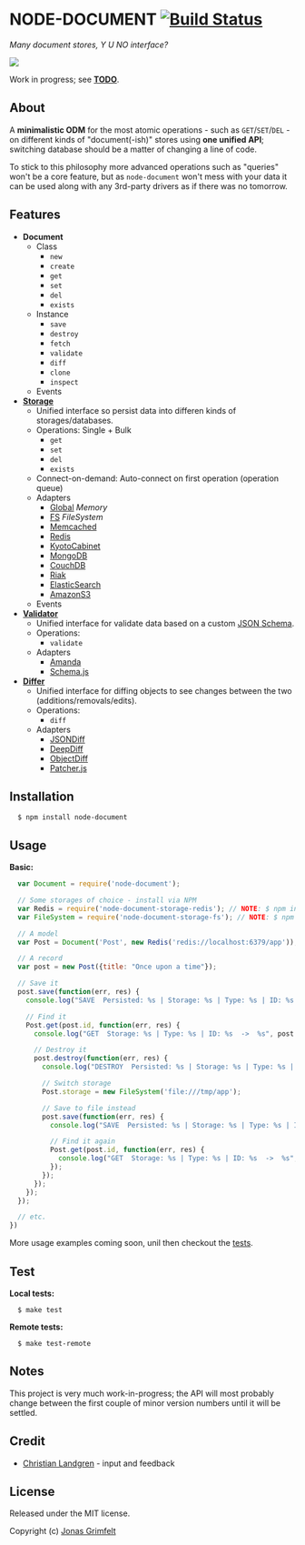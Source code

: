 # NODE-DOCUMENT [![Build Status](https://secure.travis-ci.org/grimen/node-document.png)](http://travis-ci.org/grimen/node-document)

*Many document stores, Y U NO interface?*

![](http://cl.ly/image/3e0s0X000K1m/node-document-logotype.png)

Work in progress; see **[TODO](https://github.com/grimen/node-document/blob/master/TODO)**.


## About

A **minimalistic ODM** for the most atomic operations - such as `GET`/`SET`/`DEL` - on different kinds of "document(-ish)" stores using **one unified API**; switching database should be a matter of changing a line of code.

To stick to this philosophy more advanced operations such as "queries" won't be a core feature, but as `node-document` won't mess with your data it can be used along with any 3rd-party drivers as if there was no tomorrow.


## Features

* **Document**
	* Class
		* `new`
		* `create`
		* `get`
		* `set`
   		* `del`
		* `exists`
	* Instance
		* `save`
		* `destroy`
		* `fetch`
		* `validate`
		* `diff`
		* `clone`
		* `inspect`
	* Events
* [**Storage**](https://github.com/grimen/node-document-storage)
	* Unified interface so persist data into differen kinds of storages/databases.
	* Operations: Single + Bulk
    	* `get`
    	* `set`
      	* `del`
      	* `exists`
    * Connect-on-demand: Auto-connect on first operation (operation queue)
	* Adapters
		* [Global](https://github.com/grimen/node-document-storage-global) *Memory*
		* [FS](https://github.com/grimen/node-document-storage-fs) *FileSystem*
		* [Memcached](https://github.com/grimen/node-document-storage-memcached)
		* [Redis](https://github.com/grimen/node-document-storage-redis)
		* [KyotoCabinet](https://github.com/grimen/node-document-storage-kyotocabinet)
    	* [MongoDB](https://github.com/grimen/node-document-storage-mongodb)
		* [CouchDB](https://github.com/grimen/node-document-storage-couchdb)
		* [Riak](https://github.com/grimen/node-document-storage-riak)
    	* [ElasticSearch](https://github.com/grimen/node-document-storage-elasticsearch)
		* [AmazonS3](https://github.com/grimen/node-document-storage-amazons3)
    * Events
* [**Validator**](https://github.com/grimen/node-document-validator)
	* Unified interface for validate data based on a custom [JSON Schema](http://json-schema.org).
	* Operations:
		* `validate`
	* Adapters
		* [Amanda](https://github.com/grimen/node-document-validator-amanda)
		* [Schema.js](https://github.com/grimen/node-document-validator-schema)
* [**Differ**](https://github.com/grimen/node-document-differ)
	* Unified interface for diffing objects to see changes between the two (additions/removals/edits).
	* Operations:
		* `diff`
	* Adapters
    	* [JSONDiff](https://github.com/grimen/node-document-differ-jsondiff)
		* [DeepDiff](https://github.com/grimen/node-document-differ-deepdiff)
		* [ObjectDiff](https://github.com/grimen/node-document-differ-objectdiff)
		* [Patcher.js](https://github.com/grimen/node-document-differ-patcher)


## Installation

```shell
  $ npm install node-document
```


## Usage

**Basic:**

```javascript
  var Document = require('node-document');

  // Some storages of choice - install via NPM
  var Redis = require('node-document-storage-redis'); // NOTE: $ npm install node-document-storage-redis
  var FileSystem = require('node-document-storage-fs'); // NOTE: $ npm install node-document-storage-fs

  // A model
  var Post = Document('Post', new Redis('redis://localhost:6379/app'));

  // A record
  var post = new Post({title: "Once upon a time"});

  // Save it
  post.save(function(err, res) {
    console.log("SAVE  Persisted: %s | Storage: %s | Type: %s | ID: %s  ->  %s", post.persisted, post.storage.name, post.type, post.id, post);

    // Find it
    Post.get(post.id, function(err, res) {
      console.log("GET  Storage: %s | Type: %s | ID: %s  ->  %s", post.storage.name, post.type, post.id, JSON.stringify(res));

      // Destroy it
      post.destroy(function(err, res) {
        console.log("DESTROY  Persisted: %s | Storage: %s | Type: %s | ID: %s  ->  %s", post.persisted, post.storage.name, post.type, post.id, post);

        // Switch storage
        Post.storage = new FileSystem('file:///tmp/app');

        // Save to file instead
        post.save(function(err, res) {
          console.log("SAVE  Persisted: %s | Storage: %s | Type: %s | ID: %s  ->  %s", post.persisted, post.storage.name, post.type, post.id, post);

          // Find it again
          Post.get(post.id, function(err, res) {
            console.log("GET  Storage: %s | Type: %s | ID: %s  ->  %s", post.storage.name, post.type, post.id, JSON.stringify(res));
          });
        });
      });
    });
  });

  // etc.
})
```

More usage examples coming soon, unil then checkout the [tests](https://github.com/grimen/node-document/blob/master/test/document_spec.js).


## Test

**Local tests:**

```shell
  $ make test
```

**Remote tests:**

```shell
  $ make test-remote
```


## Notes

This project is very much work-in-progress; the API will most probably change between the first couple of minor version numbers until it will be settled.


## Credit

* [Christian Landgren](https://github.com/irony) - input and feedback


## License

Released under the MIT license.

Copyright (c) [Jonas Grimfelt](http://github.com/grimen)
